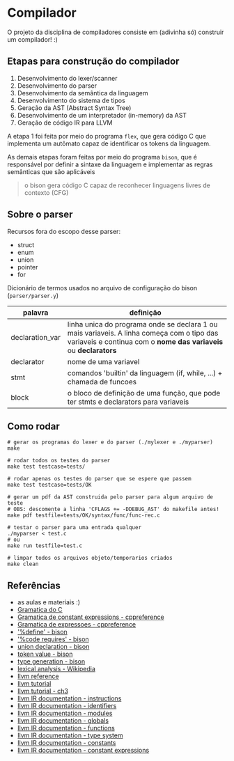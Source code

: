 # Compilador
O projeto da disciplina de compiladores consiste em (adivinha só) construir um compilador! :)


## Etapas para construção do compilador
1. Desenvolvimento do lexer/scanner
2. Desenvolvimento do parser
3. Desenvolvimento da semântica da linguagem
4. Desenvolvimento do sistema de tipos
5. Geração da AST (Abstract Syntax Tree)
6. Desenvolvimento de um interpretador (in-memory) da AST
7. Geração de código IR para LLVM

A etapa 1 foi feita por meio do programa `flex`, que gera código C que
implementa um autômato capaz de identificar os tokens da linguagem.

As demais etapas foram feitas por meio do programa `bison`, que é responsável
por definir a sintaxe da linguagem e implementar as regras semânticas que são
aplicáveis
> o bison gera código C capaz de reconhecer linguagens livres de contexto (CFG)


## Sobre o parser
Recursos fora do escopo desse parser:
* struct
* enum
* union
* pointer
* for


Dicionário de termos usados no arquivo de configuração do bison (`parser/parser.y`)

| palavra        | definição       |
| -------------- | --------------- |
| declaration_var| linha unica do programa onde se declara 1 ou mais variaveis. A linha começa com o tipo das variaveis e continua com o **nome das variaveis** ou **declarators** |
| declarator     | nome de uma variavel |
| stmt           | comandos 'builtin' da linguagem (if, while, ...) + chamada de funcoes               |
| block          | o bloco de definição de uma função, que pode ter stmts e declarators para variaveis |


## Como rodar
```
# gerar os programas do lexer e do parser (./mylexer e ./myparser)
make

# rodar todos os testes do parser
make test testcase=tests/

# rodar apenas os testes do parser que se espere que passem
make test testcase=tests/OK

# gerar um pdf da AST construida pelo parser para algum arquivo de teste
# OBS: descomente a linha 'CFLAGS += -DDEBUG_AST' do makefile antes!
make pdf testfile=tests/OK/syntax/func/func-rec.c

# testar o parser para uma entrada qualquer
./myparser < test.c
# ou
make run testfile=test.c

# limpar todos os arquivos objeto/temporarios criados
make clean
```


## Referências
* as aulas e materiais :)
* [Gramatica do C](https://www.lysator.liu.se/c/ANSI-C-grammar-y.html)
* [Gramatica de constant expressions - cppreference](https://en.cppreference.com/w/c/language/constant_expression)
* [Gramatica de expressoes - cppreference](https://en.cppreference.com/w/c/language/expressions)
* ['%define' - bison](https://www.gnu.org/software/bison/manual/html_node/_0025define-Summary.html)
* ['%code requires' - bison](https://www.gnu.org/software/bison/manual/html_node/Prologue-Alternatives.html)
* [union declaration - bison](https://www.gnu.org/software/bison/manual/html_node/Union-Decl.html)
* [token value - bison](https://www.gnu.org/software/bison/manual/html_node/Token-Values.html)
* [type generation - bison](https://www.gnu.org/software/bison/manual/html_node/Type-Generation.html)
* [lexical analysis - Wikipedia](https://en.wikipedia.org/wiki/Lexical_analysis)
* [llvm reference](https://llvm.org/docs/Reference.html#llvm-ir)
* [llvm tutorial](https://llvm.org/docs/tutorial/index.html)
* [llvm tutorial - ch3](https://llvm.org/docs/tutorial/MyFirstLanguageFrontend/LangImpl03.html)
* [llvm IR documentation - instructions](https://llvm.org/docs/LangRef.html#instruction-reference)
* [llvm IR documentation - identifiers](https://llvm.org/docs/LangRef.html#identifiers)
* [llvm IR documentation - modules](https://llvm.org/docs/LangRef.html#module-structure)
* [llvm IR documentation - globals](https://llvm.org/docs/LangRef.html#global-variables)
* [llvm IR documentation - functions](https://llvm.org/docs/LangRef.html#functions)
* [llvm IR documentation - type system](https://llvm.org/docs/LangRef.html#type-system)
* [llvm IR documentation - constants](https://llvm.org/docs/LangRef.html#constants)
* [llvm IR documentation - constant expressions](https://llvm.org/docs/LangRef.html#constant-expressions)
